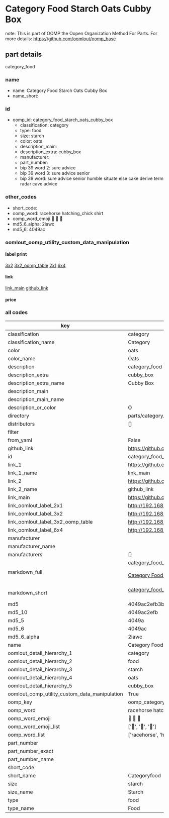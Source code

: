 # Category Food Starch Oats Cubby Box  

note: This is part of OOMP the Oopen Organization Method For Parts. For more details: https://github.com/oomlout/oomp_base

##  part details



category_food

### name
* name: Category Food Starch Oats Cubby Box
* name_short: 
### id
* oomp_id: category_food_starch_oats_cubby_box
  * classification: category
  * type: food
  * size: starch
  * color: oats
  * description_main: 
  * description_extra: cubby_box
  * manufacturer: 
  * part_number: 
  * bip 39 word 2: sure advice
  * bip 39 word 3: sure advice senior
  * bip 39 word: sure advice senior humble situate else cake derive term radar cave advice

### other_codes
* short_code: 
* oomp_word: racehorse hatching_chick shirt
* oomp_word_emoji :racehorse: :hatching_chick: :shirt:
* md5_6_alpha: 2iawc
* md5_6: 4049ac






### oomlout_oomp_utility_custom_data_manipulation
#### label print
[3x2](http://192.168.1.245:1112/?label=oomp%202iawc)
[3x2_oomp_table](http://192.168.1.107:1112/?label=oomp%202iawc)
[2x1](http://192.168.1.242:1112/?label=oomp%202iawc)
[6x4](http://192.168.1.55:1112/?label=oomp%202iawc)    

#### link

[link_main](https://github.com/oomlout/oomlout_oomp_current_version_messy/tree/main/parts/category_food_starch_oats_cubby_box) [github_link](https://github.com/oomlout/oomlout_oomp_part_src/tree/main/parts/category_food_starch_oats_cubby_box)                             

#### price







### all codes 
| key | value |  
| --- | --- |  
| classification | category |  
| classification_name | Category |  
| color | oats |  
| color_name | Oats |  
| description | category_food |  
| description_extra | cubby_box |  
| description_extra_name | Cubby Box |  
| description_main |  |  
| description_main_name |  |  
| description_or_color | O  |  
| directory | parts/category_food_starch_oats_cubby_box |  
| distributors | [] |  
| filter |  |  
| from_yaml | False |  
| github_link | https://github.com/oomlout/oomlout_oomp_part_src/tree/main/parts/category_food_starch_oats_cubby_box |  
| id | category_food_starch_oats_cubby_box |  
| link_1 | https://github.com/oomlout/oomlout_oomp_current_version_messy/tree/main/parts/category_food_starch_oats_cubby_box |  
| link_1_name | link_main |  
| link_2 | https://github.com/oomlout/oomlout_oomp_part_src/tree/main/parts/category_food_starch_oats_cubby_box |  
| link_2_name | github_link |  
| link_main | https://github.com/oomlout/oomlout_oomp_current_version_messy/tree/main/parts/category_food_starch_oats_cubby_box |  
| link_oomlout_label_2x1 | http://192.168.1.242:1112/?label=oomp%202iawc |  
| link_oomlout_label_3x2 | http://192.168.1.245:1112/?label=oomp%202iawc |  
| link_oomlout_label_3x2_oomp_table | http://192.168.1.107:1112/?label=oomp%202iawc |  
| link_oomlout_label_6x4 | http://192.168.1.55:1112/?label=oomp%202iawc |  
| manufacturer |  |  
| manufacturer_name |  |  
| manufacturers | [] |  
| markdown_full | [category_food_starch_oats_cubby_box](https://github.com/oomlout/oomlout_oomp_current_version_messy/tree/main/parts/category_food_starch_oats_cubby_box)<br>[](https://github.com/oomlout/oomlout_oomp_current_version_messy/tree/main/parts/category_food_starch_oats_cubby_box)<br>[Category Food Starch Oats Cubby Box](https://github.com/oomlout/oomlout_oomp_current_version_messy/tree/main/parts/category_food_starch_oats_cubby_box)<br><br> |  
| markdown_short | [category_food_starch_oats_cubby_box](https://github.com/oomlout/oomlout_oomp_current_version_messy/tree/main/parts/category_food_starch_oats_cubby_box)<br><br> |  
| md5 | 4049ac2efb3b640920e4d6ef874106d0 |  
| md5_10 | 4049ac2efb |  
| md5_5 | 4049a |  
| md5_6 | 4049ac |  
| md5_6_alpha | 2iawc |  
| name | Category Food Starch Oats Cubby Box |  
| oomlout_detail_hierarchy_1 | category |  
| oomlout_detail_hierarchy_2 | food |  
| oomlout_detail_hierarchy_3 | starch |  
| oomlout_detail_hierarchy_4 | oats |  
| oomlout_detail_hierarchy_5 | cubby_box |  
| oomlout_oomp_utility_custom_data_manipulation | True |  
| oomp_key | oomp_category_food_starch_oats_cubby_box |  
| oomp_word | racehorse hatching_chick shirt |  
| oomp_word_emoji | :racehorse: :hatching_chick: :shirt: |  
| oomp_word_emoji_list | [':racehorse:', ':hatching_chick:', ':shirt:'] |  
| oomp_word_list | ['racehorse', 'hatching_chick', 'shirt'] |  
| part_number |  |  
| part_number_exact |  |  
| part_number_name |  |  
| short_code |  |  
| short_name | Categoryfood |  
| size | starch |  
| size_name | Starch |  
| type | food |  
| type_name | Food |  
